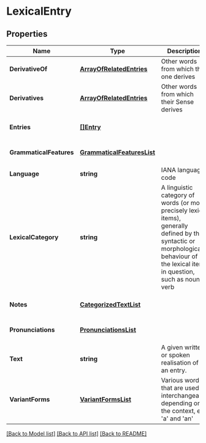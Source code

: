 # LexicalEntry

## Properties
Name | Type | Description | Notes
------------ | ------------- | ------------- | -------------
**DerivativeOf** | [**ArrayOfRelatedEntries**](ArrayOfRelatedEntries.md) | Other words from which this one derives | [optional] [default to null]
**Derivatives** | [**ArrayOfRelatedEntries**](ArrayOfRelatedEntries.md) | Other words from which their Sense derives | [optional] [default to null]
**Entries** | [**[]Entry**](Entry.md) |  | [optional] [default to null]
**GrammaticalFeatures** | [**GrammaticalFeaturesList**](GrammaticalFeaturesList.md) |  | [optional] [default to null]
**Language** | **string** | IANA language code | [default to null]
**LexicalCategory** | **string** | A linguistic category of words (or more precisely lexical items), generally defined by the syntactic or morphological behaviour of the lexical item in question, such as noun or verb | [default to null]
**Notes** | [**CategorizedTextList**](CategorizedTextList.md) |  | [optional] [default to null]
**Pronunciations** | [**PronunciationsList**](PronunciationsList.md) |  | [optional] [default to null]
**Text** | **string** | A given written or spoken realisation of a an entry. | [default to null]
**VariantForms** | [**VariantFormsList**](VariantFormsList.md) | Various words that are used interchangeably depending on the context, e.g &#39;a&#39; and &#39;an&#39; | [optional] [default to null]

[[Back to Model list]](../README.md#documentation-for-models) [[Back to API list]](../README.md#documentation-for-api-endpoints) [[Back to README]](../README.md)


